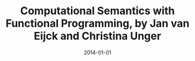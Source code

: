---
type: bookreview
authors:
  - Dominic Orchard
title: "Computational Semantics with Functional Programming, by Jan van Eijck and Christina Unger"
venue: "Journal of Functional Programming 24(4): 524-527 (2014)"
year: 2014
date: 2014-01-01
resource:
  pdf-url: https://www.cs.kent.ac.uk/people/staff/dao7/publ/book-review-computational-semantics-jfp14.pdf
  bibtex: 2014-bookreview
---